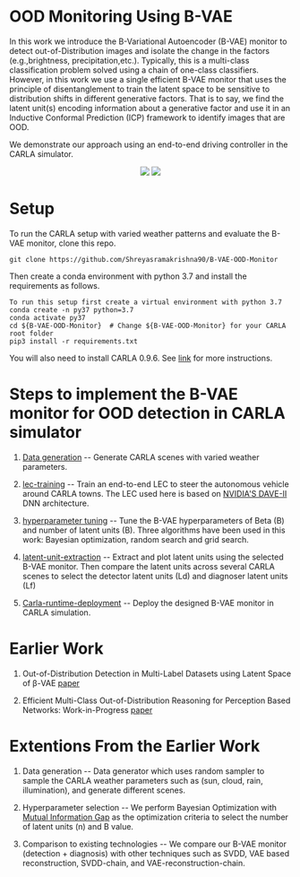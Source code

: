 # OOD Monitoring Using B-VAE

In this work we introduce the B-Variational Autoencoder (B-VAE) monitor to detect out-of-Distribution images and isolate the change in the factors (e.g.,brightness, precipitation,etc.). Typically, this is a multi-class classification problem solved using a chain of one-class classifiers. However, in this work we use a single efficient B-VAE monitor that uses the principle of disentanglement to train the latent space to be sensitive to distribution shifts in different generative factors. That is to say, we find the latent unit(s) encoding information about a generative factor and use it in an Inductive Conformal Prediction (ICP) framework to identify images that are OOD. 

We demonstrate our approach using an end-to-end driving controller in the CARLA simulator. 

<p align="center">
  <img src="https://github.com/Shreyasramakrishna90/B-VAE-OOD-Monitor/blob/master/videos/change-in-brightness.gif" />
  <img src="https://github.com/Shreyasramakrishna90/B-VAE-OOD-Monitor/blob/master/videos/change-in-precipitation.gif" />
</p>

# Setup

To run the CARLA setup with varied weather patterns and evaluate the B-VAE monitor, clone this repo.

```
git clone https://github.com/Shreyasramakrishna90/B-VAE-OOD-Monitor
```
Then create a conda environment with python 3.7 and install the requirements as follows.

```
To run this setup first create a virtual environment with python 3.7
conda create -n py37 python=3.7
conda activate py37
cd ${B-VAE-OOD-Monitor}  # Change ${B-VAE-OOD-Monitor} for your CARLA root folder
pip3 install -r requirements.txt
```
You will also need to install CARLA 0.9.6. See [link](https://carla.org/2019/07/12/release-0.9.6/) for more instructions.

# Steps to implement the B-VAE monitor for OOD detection in CARLA simulator


1.  [Data generation](https://github.com/Shreyasramakrishna90/B-VAE-OOD-Monitor/tree/master/data-generation) -- Generate CARLA scenes with varied weather parameters. 

2. [lec-training](https://github.com/Shreyasramakrishna90/B-VAE-OOD-Monitor/tree/master/lec-training) -- Train an end-to-end LEC to steer the autonomous vehicle around CARLA towns. The LEC used here is based on [NVIDIA'S DAVE-II](https://arxiv-org.proxy.library.vanderbilt.edu/pdf/1604.07316.pdf?source=post_page---------------------------) DNN architecture.

2. [hyperparameter tuning](https://github.com/Shreyasramakrishna90/B-VAE-OOD-Monitor/tree/master/hyperparameter-tuning) -- Tune the B-VAE hyperparameters of Beta (B) and number of latent units (B). Three algorithms have been used in this work: Bayesian optimization, random search and grid search.

3. [latent-unit-extraction](https://github.com/Shreyasramakrishna90/B-VAE-OOD-Monitor/tree/master/latent-unit-extraction) -- Extract and plot latent units using the selected B-VAE monitor. Then compare the latent units across several CARLA scenes to select the detector latent units (Ld) and diagnoser latent units (Lf)

4. [Carla-runtime-deployment](https://github.com/Shreyasramakrishna90/B-VAE-OOD-Monitor/tree/master/carla-runtime-deployment) -- Deploy the designed B-VAE monitor in CARLA simulation.

# Earlier Work

1. Out-of-Distribution Detection in Multi-Label Datasets using Latent Space of β-VAE [paper](https://scopelab.ai/files/sundar2020detecting.pdf)

2. Efficient Multi-Class Out-of-Distribution Reasoning for Perception Based Networks: Work-in-Progress [paper](https://ieeexplore-ieee-org.proxy.library.vanderbilt.edu/stamp/stamp.jsp?tp=&arnumber=9244027)


# Extentions From the Earlier Work

1. Data generation -- Data generator which uses random sampler to sample the CARLA weather parameters such as (sun, cloud, rain, illumination), and generate different scenes.

2. Hyperparameter selection -- We perform Bayesian Optimization with [Mutual Information Gap](https://arxiv-org.proxy.library.vanderbilt.edu/pdf/1802.04942.pdf) as the optimization criteria to select the number of latent units (n) and B value. 

3. Comparison to existing technologies -- We compare our B-VAE monitor (detection + diagnosis) with other techniques such as SVDD, VAE based reconstruction, SVDD-chain, and VAE-reconstruction-chain. 


